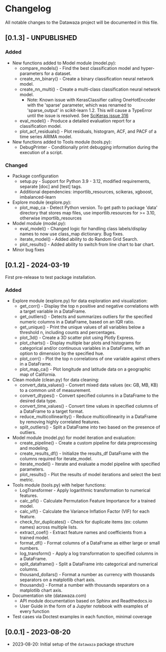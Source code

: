 # Changelog

All notable changes to the Datawaza project will be documented in this file.

## [0.1.3] - UNPUBLISHED

### Added
- New functions added to Model module (model.py):
  - compare_models() - Find the best classification model and hyper-parameters for a dataset.
  - create_nn_binary() - Create a binary classification neural network model.
  - create_nn_multi() - Create a multi-class classification neural network model.
    - Note: Known issue with KerasClassifier calling OneHotEncoder with the 'sparse' parameter, which was renamed to 'sparse_output' in scikit-learn 1.2. This will cause a TypeError until the issue is resolved. See [SciKeras issue 316](https://github.com/adriangb/scikeras/issues/316)
  - eval_model() - Produce a detailed evaluation report for a classification model.
  - plot_acf_residuals() - Plot residuals, histogram, ACF, and PACF of a time series ARIMA model.
- New functions added to Tools module (tools.py):
  - DebugPrinter - Conditionally print debugging information during the execution of a script.

### Changed
- Package configuration
  - setup.py - Support for Python 3.9 - 3.12, modified requirements, separate [doc] and [test] tags.
  - Additional dependencies: importlib_resources, scikeras, xgboost, imbalanced-learn
- Explore module (explore.py):
  - plot_map_ca - Detect Python version. To get path to package 'data' directory that stores map files, use importlib.resources for >= 3.10, otherwise importlib_resources
- Model module (model.py):
  - eval_model() - Changed logic for handling class labels/display names to now use class_map dictionary. Bug fixes.
  - iterate_model() - Added ability to do Random Grid Search.
  - plot_results() - Added ability to switch from line chart to bar chart.
- Minor bug fixes

## [0.1.2] - 2024-03-19

First pre-release to test package installation.

### Added
- Explore module (explore.py) for data exploration and visualization:
  - get_corr() - Display the top n positive and negative correlations with a target variable in a DataFrame. 
  - get_outliers() - Detects and summarizes outliers for the specified numeric columns in a DataFrame, based on an IQR ratio. 
  - get_unique() - Print the unique values of all variables below a threshold n, including counts and percentages. 
  - plot_3d() - Create a 3D scatter plot using Plotly Express. 
  - plot_charts() - Display multiple bar plots and histograms for categorical and/or continuous variables in a DataFrame, with an option to dimension by the specified hue.
  - plot_corr() - Plot the top n correlations of one variable against others in a DataFrame.
  - plot_map_ca() - Plot longitude and latitude data on a geographic map of California.
- Clean module (clean.py) for data cleaning:
  - convert_data_values() - Convert mixed data values (ex: GB, MB, KB) to a common unit of measurement.
  - convert_dtypes() - Convert specified columns in a DataFrame to the desired data type.
  - convert_time_values() - Convert time values in specified columns of a DataFrame to a target format.
  - reduce_multicollinearity() - Reduce multicollinearity in a DataFrame by removing highly correlated features.
  - split_outliers() - Split a DataFrame into two based on the presence of outliers.
- Model module (model.py) for model iteration and evaluation:
  - create_pipeline() - Create a custom pipeline for data preprocessing and modeling. 
  - create_results_df() - Initialize the results_df DataFrame with the columns required for iterate_model. 
  - iterate_model() - Iterate and evaluate a model pipeline with specified parameters. 
  - plot_results() - Plot the results of model iterations and select the best metric.
- Tools module (tools.py) with helper functions:
  - LogTransformer - Apply logarithmic transformation to numerical features.
  - calc_pfi() - Calculate Permutation Feature Importance for a trained model.
  - calc_vif() - Calculate the Variance Inflation Factor (VIF) for each feature. 
  - check_for_duplicates() - Check for duplicate items (ex: column names) across multiple lists.
  - extract_coef() - Extract feature names and coefficients from a trained model.
  - format_df() - Format columns of a DataFrame as either large or small numbers.
  - log_transform() - Apply a log transformation to specified columns in a DataFrame.
  - split_dataframe() - Split a DataFrame into categorical and numerical columns.
  - thousand_dollars() - Format a number as currency with thousands separators on a matplotlib chart axis.
  - thousands() - Format a number with thousands separators on a matplotlib chart axis.
- Documentation site (datawaza.com)
  - API module documentation based on Sphinx and Readthedocs.io
  - User Guide in the form of a Jupyter notebook with examples of every function
- Test cases via Doctest examples in each function, minimal coverage

## [0.0.1] - 2023-08-20

- 2023-08-20: Initial setup of the `datawaza` package structure
